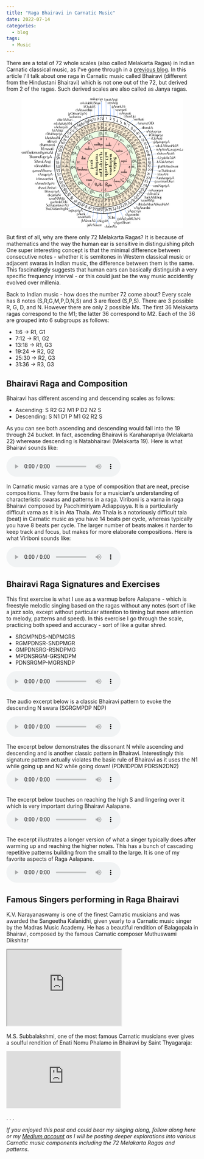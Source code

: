 ```yaml
---
title: "Raga Bhairavi in Carnatic Music"
date: 2022-07-14
categories:
  - blog
tags:
  - Music
---
```


There are a total of 72 whole scales (also called Melakarta Ragas) in Indian Carnatic classical music, as I've gone through in a [previous blog](https://medium.com/emergent-phenomena/the-mathematics-behind-indian-and-western-music-f00afc8c2416). In this article I'll talk about one raga in Carnatic music called Bhairavi (different from the Hindustani Bhairavi) which is not one out of the 72, but derived from 2 of the ragas. Such derived scales are also called as Janya ragas.

<figure >
    <a href="/assets/images2/melakarta.png"><img src="/assets/images2/melakarta.png" alt="South Indian Melakarta Ragas | [Basavarajtalwar](https://commons.wikimedia.org/wiki/User:Basavarajtalwar)"></a>
</figure>
But first of all, why are there only 72 Melakarta Ragas? It is because of mathematics and the way the human ear is sensitive in distinguishing pitch One super interesting concept is that the minimal difference between consecutive notes - whether it is semitones in Western classical music or adjacent swaras in Indian music, the difference between them is the same. This fascinatingly suggests that human ears can basically distinguish a very specific frequency interval - or this could just be the way music accidently evolved over millenia.

Back to Indian music - how does the number 72 come about? Every scale has 8 notes (S,R,G,M,P,D,N,S) and 3 are fixed (S,P,S). There are 3 possible R, G, D, and N. However there are only 2 possible Ms. The first 36 Melakarta ragas correspond to the M1; the latter 36 correspond to M2. Each of the 36 are grouped into 6 subgroups as follows:

- 1:6 &rarr; R1, G1
- 7:12 &rarr; R1, G2
- 13:18 &rarr; R1, G3
- 19:24 &rarr; R2, G2
- 25:30 &rarr; R2, G3
- 31:36 &rarr; R3, G3

## Bhairavi Raga and Composition

Bhairavi has different ascending and descending scales as follows:
- Ascending: S R2 G2 M1 P D2 N2 S
- Descending: S N1 D1 P M1 G2 R2 S

As you can see both ascending and descending would fall into the 19 through 24 bucket. In fact, ascending Bhairavi is Karaharapriya (Melakarta 22) wherease descending is Natabhairavi (Melakarta 19). Here is what Bhairavi sounds like:

<audio controls>
  <source src="/assets/av/scale-bhairavi.mp3" type="audio/mpeg">
</audio>


In Carnatic music varnas are a type of composition that are neat, precise compositions. They form the basis for a musician's understanding of characteristic swaras and patterns in a raga. Viriboni is a varna in raga Bhairavi composed by Pacchimiriyam Adiappayya. It is a particularly difficult varna as it is in Ata Thala. Ata Thala is a notoriously difficult tala (beat) in Carnatic music as you have 14 beats per cycle, whereas typically you have 8 beats per cycle. The larger number of beats makes it harder to keep track and focus, but makes for more elaborate compositions. Here is what Viriboni sounds like:

<audio controls>
  <source src="/assets/av/viriboni.mp3" type="audio/mpeg">
</audio>


## Bhairavi Raga Signatures and Exercises

This first exercise is what I use as a warmup before Aalapane - which is freestyle melodic singing based on the ragas without any notes (sort of like a jazz solo, except without particular attention to timing but more attention to melody, patterns and speed). In this exercise I go through the scale, practicing both speed and accuracy - sort of like a guitar shred.
- SRGMPNDS-NDPMGRS
- RGMPDNSR-SNDPMGR
- GMPDNSRG-RSNDPMG
- MPDNSRGM-GRSNDPM
- PDNSRGMP-MGRSNDP
<audio controls>
  <source src="/assets/av/viriboni-scale-ex1.mp3" type="audio/mpeg">
</audio>



The audio excerpt below is a classic Bhairavi pattern to evoke the descending N swara (SGRGMPDP NDP)


<audio controls>
  <source src="/assets/av/viriboni-scale-ex2.mp3" type="audio/mpeg">
</audio>

The excerpt below demonstrates the dissonant N while ascending and descending and is another classic pattern in Bhairavi. Interestingly this signature pattern actually violates the basic rule of Bhairavi as it uses the N1 while going up and N2 while going down! (PDN1DPDM PDRSN2DN2)
<audio controls>
  <source src="/assets/av/viriboni-scale-ex3.mp3" type="audio/mpeg">
</audio>


The excerpt below touches on reaching the high S and lingering over it which is very important during Bhairavi Aalapane.
<audio controls>
  <source src="/assets/av/viriboni-scale-ex4.mp3" type="audio/mpeg">
</audio>

The excerpt illustrates a longer version of what a singer typically does after warming up and reaching the higher notes. This has a bunch of cascading repetitive patterns building from the small to the large. It is one of my favorite aspects of Raga Aalapane.
<audio controls>
  <source src="/assets/av/viriboni-scale-ex5.mp3" type="audio/mpeg">
</audio>


## Famous Singers performing in Raga Bhairavi

K.V. Narayanaswamy is one of the finest Carnatic musicians and was awarded the Sangeetha Kalanidhi, given yearly to a Carnatic music singer by the Madras Music Academy. He has a beautiful rendition of Balagopala in Bhairavi, composed by the famous Carnatic composer Muthuswami Dikshitar

<iframe src="https://www.youtube.com/embed/UwYLebUiNO4" height="200" width="300" title="KV Narayanaswamy - bAlagOpAla pAlayashu - bhairavi - dIkshitar"></iframe>

M.S. Subbalakshmi, one of the most famous Carnatic musicians ever gives a soulful rendition of Enati Nomu Phalamo in Bhairavi by Saint Thyagaraja:

<iframe src="https://www.youtube.com/embed/oNw6VRldLmk" title="MS Subbulakshmi- Enati Nomu Phalamo- Bhairavi- Adi- Thyagaraja" frameborder="0" allow="accelerometer; autoplay; clipboard-write; encrypted-media; gyroscope; picture-in-picture" allowfullscreen></iframe>

.  .  .

*If you enjoyed this post and could bear my singing along, follow along here or my [Medium account](https://skanda-vivek.medium.com/) as I will be posting deeper explorations into various Carnatic music components including the 72 Melakarta Ragas and patterns.*
